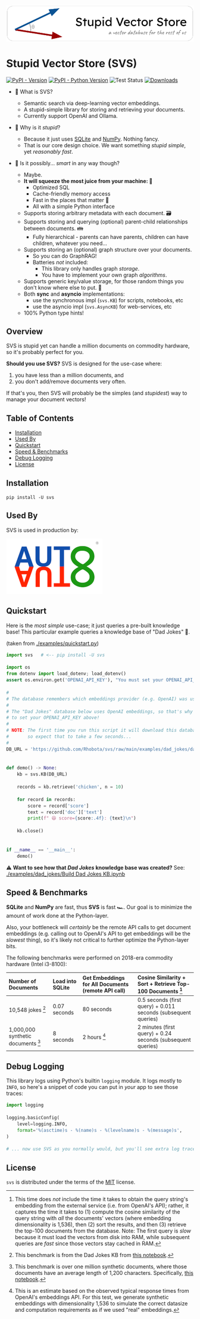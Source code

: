 ![SVS Logo](https://raw.githubusercontent.com/Rhobota/svs/main/logos/svs.png)

# Stupid Vector Store (SVS)

[![PyPI - Version](https://img.shields.io/pypi/v/svs.svg)](https://pypi.org/project/svs)
[![PyPI - Python Version](https://img.shields.io/pypi/pyversions/svs.svg)](https://pypi.org/project/svs)
![Test Status](https://github.com/Rhobota/svs/actions/workflows/test.yml/badge.svg?branch=main)
[![Downloads](https://static.pepy.tech/badge/svs)](https://pepy.tech/project/svs)

- 🤔 What is SVS?
  - Semantic search via deep-learning vector embeddings.
  - A stupid-simple library for storing and retrieving your documents.
  - Currently support OpenAI and Ollama.

- 💩 Why is it _stupid_?
  - Because it just uses [SQLite](https://www.sqlite.org/) and [NumPy](https://numpy.org/). Nothing fancy.
  - That is our core design choice. We want something _stupid simple_, yet _reasonably fast_.

- 🧠 Is it possibly... _smart_ in any way though?
  - Maybe.
  - **It will squeeze the most juice from your machine: 🍊**
     - Optimized SQL
     - Cache-friendly memory access
     - Fast in the places that matter 🚀
     - All with a simple Python interface
  - Supports storing arbitrary metadata with each document. 🗃️
  - Supports storing and querying (optional) parent-child relationships between documents. 👪
     - Fully hierarchical - parents can have parents, children can have children, whatever you need...
  - Supports storing an (optional) graph structure over your documents.
     - So you can do GraphRAG!
     - Batteries _not_ included:
        - This library only handles graph _storage_.
        - You have to implement your own graph _algorithms_.
  - Supports generic key/value storage, for those random things you don't know where else to put. 🤷
  - Both **sync** and **asyncio** implementations:
     - use the synchronous impl (`svs.KB`) for scripts, notebooks, etc
     - use the asyncio impl (`svs.AsyncKB`) for web-services, etc
  - 100% Python type hints!

## Overview

SVS is stupid yet can handle a million documents on commodity hardware, so it's probably perfect for you.

**Should you use SVS?** SVS is designed for the use-case where:
 1. you have less than a million documents, and
 2. you don't add/remove documents very often.

If that's you, then SVS will probably be the simples (and _stupidest_) way to manage your document vectors!

## Table of Contents

- [Installation](#installation)
- [Used By](#used-by)
- [Quickstart](#quickstart)
- [Speed & Benchmarks](#speed--benchmarks)
- [Debug Logging](#debug-logging)
- [License](#license)

## Installation

```console
pip install -U svs
```

## Used By

SVS is used in production by:

[![AutoAuto](https://raw.githubusercontent.com/Rhobota/svs/main/logos/autoauto.png)](https://www.autoauto.ai/)

## Quickstart

Here is the _most simple_ use-case; it just queries a pre-built knowledge base!
This particular example queries a knowledge base of "Dad Jokes" 🤩.

(taken from [./examples/quickstart.py](./examples/quickstart.py))

```python
import svs   # <-- pip install -U svs

import os
from dotenv import load_dotenv; load_dotenv()
assert os.environ.get('OPENAI_API_KEY'), "You must set your OPENAI_API_KEY environment variable!"

#
# The database remembers which embeddings provider (e.g. OpenAI) was used.
#
# The "Dad Jokes" database below uses OpenAI embeddings, so that's why you had
# to set your OPENAI_API_KEY above!
#
# NOTE: The first time you run this script it will download this database,
#       so expect that to take a few seconds...
#
DB_URL = 'https://github.com/Rhobota/svs/raw/main/examples/dad_jokes/dad_jokes.sqlite.gz'


def demo() -> None:
    kb = svs.KB(DB_URL)

    records = kb.retrieve('chicken', n = 10)

    for record in records:
        score = record['score']
        text = record['doc']['text']
        print(f" 😆 score={score:.4f}: {text}\n")

    kb.close()


if __name__ == '__main__':
    demo()
```

⚠️ **Want to see how that _Dad Jokes_ knowledge base was created?** See: [./examples/dad_jokes/Build Dad Jokes KB.ipynb](<./examples/dad_jokes/Build Dad Jokes KB.ipynb>)

## Speed & Benchmarks

**SQLite** and **NumPy** are fast, thus **SVS** is fast 🏎️. Our goal is to minimize the amount of work done at the Python-layer.

Also, your bottleneck will *certainly* be the remote API calls to get document embeddings (e.g. calling out to OpenAI's API to get embeddings will be the _slowest_ thing), so it's likely not critical to further optimize the Python-layer bits.

The following benchmarks were performed on 2018-era commodity hardware (Intel i3-8100):

| Number of Documents                | Load into SQLite | Get Embeddings for All Documents (remote API call) | Cosine Similarity + Sort + Retrieve Top-100 Documents [^3]     |
|:---------------------------------- |:---------------- |:-------------------------------------------------- |:-------------------------------------------------------------- |
| 10,548 jokes [^1]                  | 0.07 seconds     | 80 seconds                                         | 0.5 seconds (first query) + 0.011 seconds (subsequent queries) |
| 1,000,000 synthetic documents [^2] | 8 seconds        | 2 hours [^4]                                       | 2 minutes (first query) + 0.24 seconds (subsequent queries)    |

[^1]: This benchmark is from the Dad Jokes KB from [this notebook](<./examples/dad_jokes/Build Dad Jokes KB.ipynb>).

[^2]: This benchmark is over one million synthetic documents, where those documents have an average length of 1,200 characters. Specifically, [this notebook](<./examples/One Million Documents Benchmark.ipynb>).

[^3]: This time does _not_ include the time it takes to obtain the query string's embedding from the external service (i.e. from OpenAI's API); rather, it captures the time it takes to (1) compute the cosine similarity of the query string with _all_ the documents' vectors (where embedding dimensionality is 1,536), then (2) sort the results, and then (3) retrieve the top-100 documents from the database. Note: The first query is _slow_ because it must load the vectors from disk into RAM, while subsequent queries are _fast_ since those vectors stay cached in RAM.

[^4]: This is an estimate based on the observed typical response times from OpenAI's embeddings API. For this test, we generate synthetic embeddings with dimensionality 1,536 to simulate the correct datasize and computation requirements as if we used "real" embeddings.

## Debug Logging

This library logs using Python's builtin `logging` module. It logs mostly to `INFO`, so here's a snippet of code you can put in _your_ app to see those traces:

```python
import logging

logging.basicConfig(
    level=logging.INFO,
    format='%(asctime)s - %(name)s - %(levelname)s - %(message)s',
)

# ... now use SVS as you normally would, but you'll see extra log traces!
```

## License

`svs` is distributed under the terms of the [MIT](https://spdx.org/licenses/MIT.html) license.
